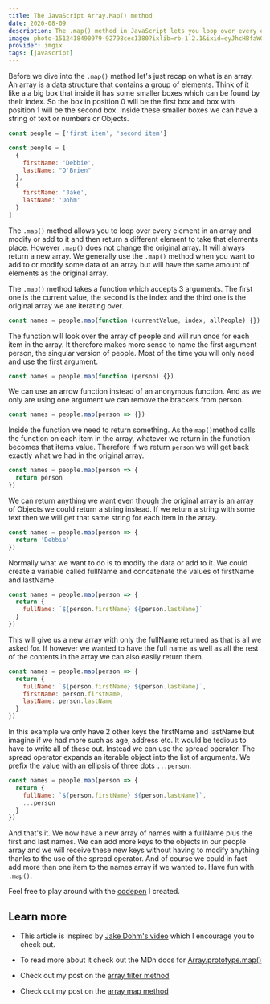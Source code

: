 ```yaml
---
title: The JavaScript Array.Map() method
date: 2020-08-09
description: The .map() method in JavaScript lets you loop over every element in an array and modify or add to it and then return a different element to take that elements place
image: photo-1512418490979-92798cec1380?ixlib=rb-1.2.1&ixid=eyJhcHBfaWQiOjEyMDd9&auto=format&fit=crop
provider: imgix
tags: [javascript]
---
```


Before we dive into the `.map()` method let's just recap on what is an array. An array is a data structure that contains a group of elements. Think of it like a a big box that inside it has some smaller boxes which can be found by their index. So the box in position 0 will be the first box and box with position 1 will be the second box. Inside these smaller boxes we can have a string of text or numbers or Objects.

```js
const people = ['first item', 'second item']
```

```js
const people = [
  {
    firstName: 'Debbie',
    lastName: "O'Brien"
  },
  {
    firstName: 'Jake',
    lastName: 'Dohm'
  }
]
```

The `.map()` method allows you to loop over every element in an array and modify or add to it and then return a different element to take that elements place. However `.map()` does not change the original array. It will always return a new array. We generally use the `.map()` method when you want to add to or modify some data of an array but will have the same amount of elements as the original array.

The `.map()` method takes a function which accepts 3 arguments. The first one is the current value, the second is the index and the third one is the original array we are iterating over.

```js
const names = people.map(function (currentValue, index, allPeople) {})
```

The function will look over the array of people and will run once for each item in the array. It therefore makes more sense to name the first argument person, the singular version of people. Most of the time you will only need and use the first argument.

```js
const names = people.map(function (person) {})
```

We can use an arrow function instead of an anonymous function. And as we only are using one argument we can remove the brackets from person.

```js
const names = people.map(person => {})
```

Inside the function we need to return something. As the `map()`method calls the function on each item in the array, whatever we return in the function becomes that items value. Therefore if we return `person` we will get back exactly what we had in the original array.

```js
const names = people.map(person => {
  return person
})
```

We can return anything we want even though the original array is an array of Objects we could return a string instead. If we return a string with some text then we will get that same string for each item in the array.

```js
const names = people.map(person => {
  return 'Debbie'
})
```

Normally what we want to do is to modify the data or add to it. We could create a variable called fullName and concatenate the values of firstName and lastName.

```js
const names = people.map(person => {
  return {
    fullName: `${person.firstName} ${person.lastName}`
  }
})
```

This will give us a new array with only the fullName returned as that is all we asked for. If however we wanted to have the full name as well as all the rest of the contents in the array we can also easily return them.

```js
const names = people.map(person => {
  return {
    fullName: `${person.firstName} ${person.lastName}`,
    firstName: person.firstName,
    lastName: person.lastName
  }
})
```

In this example we only have 2 other keys the firstName and lastName but imagine if we had more such as age, address etc. It would be tedious to have to write all of these out. Instead we can use the spread operator. The spread operator expands an iterable object into the list of arguments. We prefix the value with an ellipsis of three dots `...person`.

```js
const names = people.map(person => {
  return {
    fullName: `${person.firstName} ${person.lastName}`,
    ...person
  }
})
```

And that's it. We now have a new array of names with a fullName plus the first and last names. We can add more keys to the objects in our people array and we will receive these new keys without having to modify anything thanks to the use of the spread operator. And of course we could in fact add more than one item to the names array if we wanted to. Have fun with `.map()`.

Feel free to play around with the [codepen](https://codepen.io/debs-obrien/pen/YzqXVgd) I created.

## Learn more

- This article is inspired by [Jake Dohm's video](https://simplygoodwork.com/blog/array-map-javascript-method) which I encourage you to check out.
- To read more about it check out the MDn docs for [Array.prototype.map()](https://developer.mozilla.org/en-US/docs/Web/JavaScript/Reference/Global_Objects/Array/map)

- Check out my post on the [array filter method](/blog/js-array-filter-method)
- Check out my post on the [array map method](/blog/js-array-map-method)
